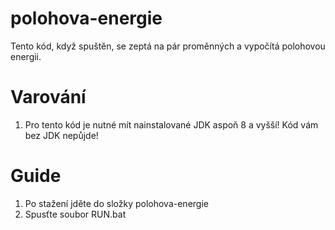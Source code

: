 # polohova-energie
Tento kód, když spuštěn, se zeptá na pár proměnných a vypočítá polohovou energii.

# Varování
1. Pro tento kód je nutné mít nainstalované JDK aspoň 8 a vyšší! 
Kód vám bez JDK nepůjde!
# Guide
1. Po stažení jděte do složky polohova-energie
2. Spusťte soubor RUN.bat

